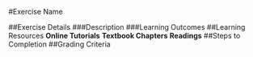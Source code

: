 
#Exercise Name

##Exercise Details
###Description
###Learning Outcomes
##Learning Resources
**Online Tutorials**
**Textbook Chapters**
**Readings**
##Steps to Completion
##Grading Criteria
